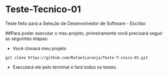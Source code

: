# Teste-Tecnico-01
Teste feito para a Seleção de Desenvolvedor de Software - Escribo

##Para poder executar o meu projeto, primeiramente você precisará seguir as seguintes etapas: 
- Você clonará meu projeto
```
git clone https://github.com/RafaelLaranja/Teste-T-cnico-01.git
```
- Executará ele pelo terminal e fará todos os testes.

